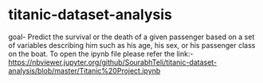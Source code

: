 # titanic-dataset-analysis

goal- Predict the survival or the death of a given passenger based on a set of variables describing him such as his age, his sex, or his passenger class on the boat.
To open the ipynb file please refer the link:- https://nbviewer.jupyter.org/github/SourabhTeli/titanic-dataset-analysis/blob/master/Titanic%20Project.ipynb
